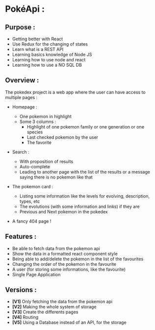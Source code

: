 # PokéApi :

## Purpose :

- Getting better with React
- Use Redux for the changing of states
- Learn what is a REST API
- Learning basics knowledge of Node JS
- Learning how to use node and react
- Learning how to use a NO SQL DB

## Overview :

The pokedex project is a web app where the user can have access to multiple pages :

- Homepage :

    * One pokemon in highlight
    * Some 3 columns :
        - Highlight of one pokemon family or one generation or one species
        - Last checked pokemon by the user
        - The favorite

- Search :
    * With proposition of results
    * Auto-complete
    * Leading to another page with the list of the results or a message saying there is no pokemon like that

- The pokemon card :
    * Listing some information like the levels for evolving, description, types, etc
    * The evolutions (with some information and links) if they are
    * Previous and Next pokemon in the pokedex
- A fancy 404 page !

## Features :

- Be able to fetch data from the pokemon api
- Show the data in a formatted react component style
- Being able to add/delete the pokemon in the list of the favourites
- Changing the order of the pokemon in the favourite
- A user (for storing some informations, like the favourite)
- Single Page Application

## Versions :

- **[V1]** Only fetching the data from the pokemon api
- **[V2]** Making the whole system of storage
- **[V3]** Create the differents pages
- **[V4]** Routing
- **[V5]** Using a Database instead of an API, for the storage
